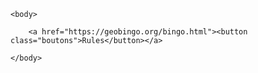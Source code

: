 <html>
    <head>
        <meta charset = "utf-8">
        <link href = "style.css" rel = "stylesheet">
    </head>
    
    <body>

        <a href="https://geobingo.org/bingo.html"><button class="boutons">Rules</button></a>

    </body>
</html>

